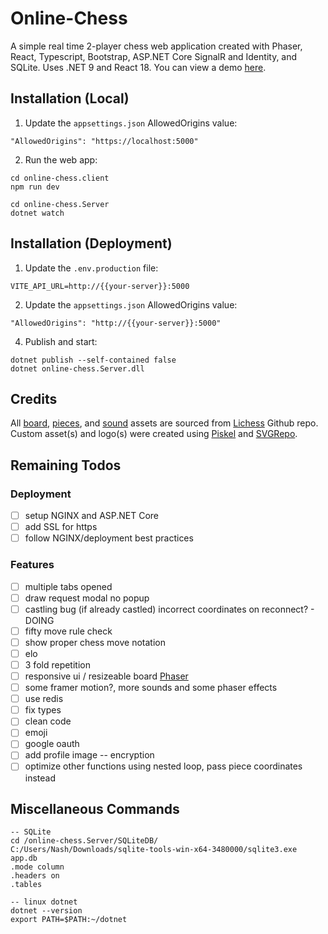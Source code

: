 # Online-Chess
A simple real time 2-player chess web application created with Phaser, React, Typescript, Bootstrap, ASP.NET Core SignalR and Identity, and SQLite. Uses .NET 9 and React 18.
You can view a demo [here](http://ec2-3-106-228-168.ap-southeast-2.compute.amazonaws.com:5000/home).

## Installation (Local)

1. Update the `appsettings.json` AllowedOrigins value:
```
"AllowedOrigins": "https://localhost:5000"
```
2. Run the web app:
```
cd online-chess.client
npm run dev

cd online-chess.Server
dotnet watch
```

## Installation (Deployment)

1. Update the `.env.production` file:
```
VITE_API_URL=http://{{your-server}}:5000
```
2. Update the `appsettings.json` AllowedOrigins value:
```
"AllowedOrigins": "http://{{your-server}}:5000"
```
4. Publish and start:
```
dotnet publish --self-contained false
dotnet online-chess.Server.dll
```

## Credits
All [board](https://github.com/lichess-org/lila/blob/master/public/images/board/), [pieces](https://github.com/lichess-org/lila/blob/master/public/piece/), and [sound](https://github.com/lichess-org/lila/blob/master/public/sound/) assets are sourced from [Lichess](https://github.com/lichess-org/lila) Github repo. Custom asset(s) and logo(s) were created using [Piskel](https://www.piskelapp.com/) and [SVGRepo](https://www.svgrepo.com/svg/509810/chess-board).

## Remaining Todos

### Deployment
- [ ] setup NGINX and ASP.NET Core
- [ ] add SSL for https
- [ ] follow NGINX/deployment best practices

### Features
- [ ] multiple tabs opened
- [ ] draw request modal no popup
- [ ] castling bug (if already castled) incorrect coordinates on reconnect? - DOING
- [ ] fifty move rule check
- [ ] show proper chess move notation
- [ ] elo
- [ ] 3 fold repetition
- [ ] responsive ui / resizeable board [Phaser](https://phaser.io/examples/v3.85.0/scalemanager/view/manually-resize)
- [ ] some framer motion?, more sounds and some phaser effects
- [ ] use redis
- [ ] fix types
- [ ] clean code
- [ ] emoji
- [ ] google oauth
- [ ] add profile image -- encryption
- [ ] optimize other functions using nested loop, pass piece coordinates instead

## Miscellaneous Commands
```
-- SQLite
cd /online-chess.Server/SQLiteDB/
C:/Users/Nash/Downloads/sqlite-tools-win-x64-3480000/sqlite3.exe app.db
.mode column
.headers on
.tables

-- linux dotnet
dotnet --version
export PATH=$PATH:~/dotnet

```